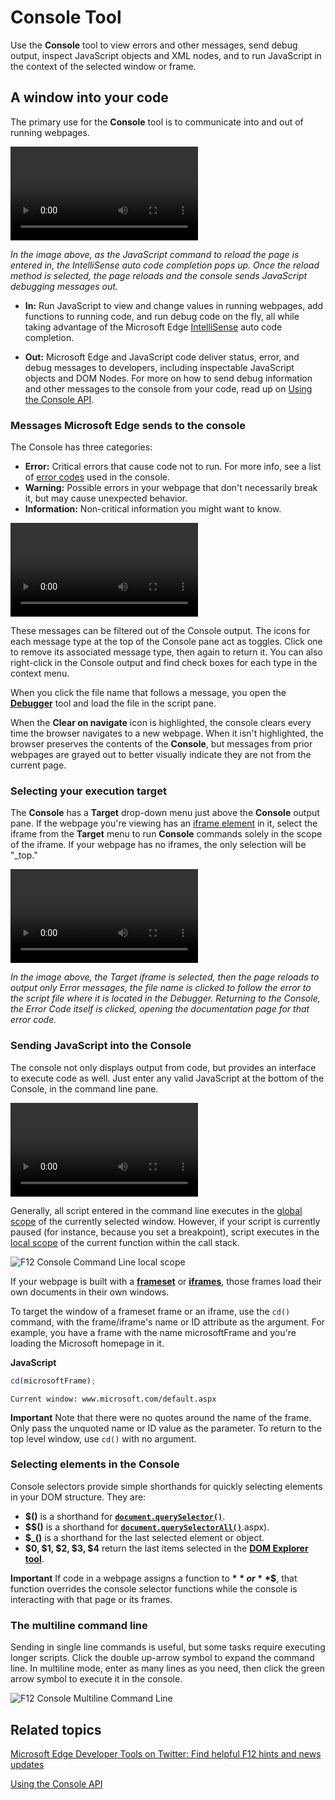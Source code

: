 # Console Tool

Use the **Console** tool to view errors and other messages, send debug output, inspect JavaScript objects and XML nodes, and to run JavaScript in the context of the selected window or frame.

## A window into your code

The primary use for the **Console** tool is to communicate into and out of running webpages.

![video](../media/Edge_Console.mp4,../media/Edge_Console.webm)

*In the image above, as the JavaScript command to reload the page is entered in, the IntelliSense auto code completion pops up. Once the reload method is selected, the page reloads and the console sends JavaScript debugging messages out.*

   - **In:** Run JavaScript to view and change values in running webpages, add functions to running code, and run debug code on the fly, all while taking advantage of the Microsoft Edge [IntelliSense](https://msdn.microsoft.com/library/hcw1s69b.aspx) auto code completion.

   - **Out:** Microsoft Edge and JavaScript code deliver status, error, and debug messages to developers, including inspectable JavaScript objects and DOM Nodes. For more on how to send debug information and other messages to the console from your code, read up on [Using the Console API](./using-the-console-api/).

### Messages Microsoft Edge sends to the console

The Console has three categories:
   - **Error:** Critical errors that cause code not to run. For more info, see a list of [error codes](./console-error-and-status-codes) used in the console.
   - **Warning:** Possible errors in your webpage that don't necessarily break it, but may cause unexpected behavior.
   - **Information:** Non-critical information you might want to know.

![video](../media/Edge_Console_messages.mp4,../media/Edge_Console_messages.webm)

These messages can be filtered out of the Console output. The icons for each message type at the top of the Console pane act as toggles. Click one to remove its associated message type, then again to return it. You can also right-click in the Console output and find check boxes for each type in the context menu.

When you click the file name that follows a message, you open the **[Debugger](../debugger/)** tool and load the file in the script pane.

When the **Clear on navigate** icon is highlighted, the console clears every time the browser navigates to a new webpage. When it isn't highlighted, the browser preserves the contents of the **Console**, but messages from prior webpages are grayed out to better visually indicate they are not from the current page.

### Selecting your execution target
The **Console** has a **Target** drop-down menu just above the **Console** output pane. If the webpage you're viewing has an [iframe element]() in it, select the iframe from the **Target** menu to run **Console** commands solely in the scope of the iframe. If your webpage has no iframes, the only selection will be "_top."

![video](../media/Edge_Console_toggles.mp4,../media/Edge_Console_toggles.webm)

*In the image above, the Target iframe is selected, then the page reloads to output only Error messages, the file name is clicked to follow the error to the script file where it is located in the Debugger. Returning to the Console, the Error Code itself is clicked, opening the documentation page for that error code.*

### Sending JavaScript into the Console
The console not only displays output from code, but provides an interface to execute code as well. Just enter any valid JavaScript at the bottom of the Console, in the command line pane.

![video](../media/Edge_Console_command.mp4,../media/Edge_Console_command.webm)

Generally, all script entered in the command line executes in the [global scope](https://msdn.microsoft.com/library/bzt2dkta.aspx) of the currently selected window. However, if your script is currently paused (for instance, because you set a breakpoint), script executes in the [local scope](https://msdn.microsoft.com/library/bzt2dkta.aspx) of the current function within the call stack.

![F12 Console Command Line local scope](../media/Edge_Console_local_scope.png)

If your webpage is built with a **[frameset](https://msdn.microsoft.com/library/ms535251.aspx)** or **[iframes](https://msdn.microsoft.com/library/ms535258.aspx)**, those frames load their own documents in their own windows.

To target the window of a frameset frame or an iframe, use the `cd()` command, with the frame/iframe's name or ID attribute as the argument. For example, you have a frame with the name microsoftFrame and you're loading the Microsoft homepage in it.

   **JavaScript**
   ```js
   cd(microsoftFrame);
   ```
   ```
   Current window: www.microsoft.com/default.aspx
   ```

**Important**  Note that there were no quotes around the name of the frame. Only pass the unquoted name or ID value as the parameter.
To return to the top level window, use `cd()` with no argument.

### Selecting elements in the Console
Console selectors provide simple shorthands for quickly selecting elements in your DOM structure. They are:

   - **$()** is a shorthand for [**`document.querySelector()`**](https://msdn.microsoft.com/library/cc288169.aspx).
   - **$$()** is a shorthand for [**`document.querySelectorAll()`**](https://msdn.microsoft.com/library/cc304115.85).aspx).
   - **$_()** is a shorthand for the last selected element or object.
   - **$0, $1, $2, $3, $4** return the last items selected in the [**DOM Explorer tool**](../dom-explorer/).

**Important**  If code in a webpage assigns a function to **$** or **$$**, that function overrides the console selector functions while the console is interacting with that page or its frames.

### The multiline command line

Sending in single line commands is useful, but some tasks require executing longer scripts. Click the double up-arrow symbol to expand the command line. In multiline mode, enter as many lines as you need, then click the green arrow symbol to execute it in the console.

![F12 Console Multiline Command Line](../media/f12blueconsolecommandmultiple.png)

## Related topics

[Microsoft Edge Developer Tools on Twitter: Find helpful F12 hints and news updates](https://twitter.com/EdgeDevTools)

[Using the Console API](./using-the-console-api/)

